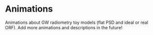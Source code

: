# Animations

Animations about GW radiometry toy models (flat PSD and ideal or real ORF). Add more animations and descriptions in the future!

